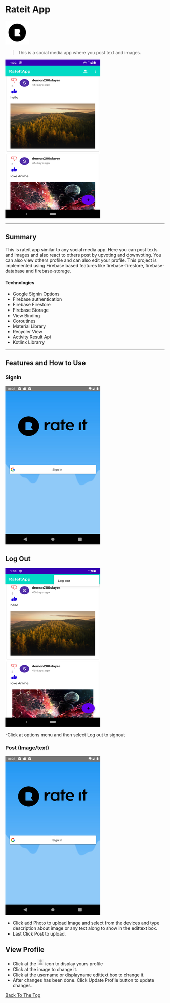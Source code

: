 # Rateit App
![Logo Image](https://github.com/bisht2961/RateitApp/blob/master/app/src/main/res/drawable/logo.png )

> This is a social media app where you post text and images.
<img src="https://github.com/bisht2961/RateitApp/blob/master/app/sampledata/Screenshot_20210614-133231.png" height="500" width="300" >
</a>

---


## Summary
 
 This is rateit app similar to any social media app. Here you can post texts and images and also react to others post by upvoting and downvoting.
 You can also view others profile and can also edit your profile. This project is implemented using Firebase based features like firebase-firestore, firebase-database and firebase-storage.

#### Technologies
- Google Signin Options
- Firebase authentication
- Firebase Firestore 
- Firebase Storage
- View Binding
- Coroutines 
- Material Library
- Recycler View 
- Activity Result Api
- Kotlinx Librarry

---

## Features and How to Use

### SignIn

<img src="https://github.com/bisht2961/RateitApp/blob/master/app/sampledata/Screenshot_1623507659.png" height="500" width="300" ></a>


## Log Out
<img src="https://github.com/bisht2961/RateitApp/blob/master/app/sampledata/Screenshot_20210614-133839.png" height="500" width="300" ></a>
 
 -Click at options menu and then select Log out to signout

### Post (Image/text)

<img src="https://github.com/bisht2961/RateitApp/blob/master/app/sampledata/Screenshot_1623507659.png" height="500" width="300" ></a>
- Click add Photo to upload Image and select from the devices and type description about image or any text along to show in the edittext box.
- Last Click Post to upload.

## View Profile 
- Click at the <img src="https://github.com/bisht2961/RateitApp/blob/master/app/sampledata/user_image_.png" height="20" width="20" ></a> icon to display yours profile
- Click at the image to change it.
- Click at the username or displayname edittext box to change it.
- After changes has been done. Click Update Profile button to update changes.

[Back To The Top](#read-me-template)
